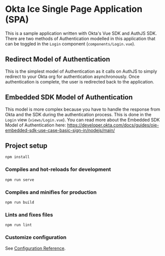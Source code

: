 # Okta Ice Single Page Application (SPA)

This is a sample application written with Okta's Vue SDK and AuthJS SDK.
There are two methods of Authentication modelled in this application that can be toggled in the `Login` component (`components/Login.vue`).

## Redirect Model of Authentication

This is the simplest model of Authentication as it calls on AuthJS to simply redirect to your Okta org for authentication asynchronously. Once authentication is complete, the user is redirected back to the application.

## Embedded SDK Model of Authentication

This model is more complex because you have to handle the response from Okta and the SDK during the authentication process. This is done in the `Login` view (`views/Login.vue`). You can read more about the Embedded SDK Model of Authentication here: https://developer.okta.com/docs/guides/oie-embedded-sdk-use-case-basic-sign-in/nodejs/main/

## Project setup

```
npm install
```

### Compiles and hot-reloads for development

```
npm run serve
```

### Compiles and minifies for production

```
npm run build
```

### Lints and fixes files

```
npm run lint
```

### Customize configuration

See [Configuration Reference](https://cli.vuejs.org/config/).
